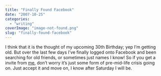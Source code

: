 ```yaml
---
title: "Finally Found Facebook"
date: "2007-10-25"
categories: 
  - "writing"
coverImage: "image-not-found.png"
slug: "finally-found-facebook"
---
```


I think that it is the thought of my upcoming 30th Birthday; yep I’m getting old. But over the last few days I’ve finally logged onto Facebook and been searching for old friends, or sometimes just names I know! So if you get a invite from [me](http://www.facebook.com/profile.php?id=732105946), don’t worry it’s just some form of pre-mid-life crisis going on. Just accept it and move on, I know after Saturday I will be.
